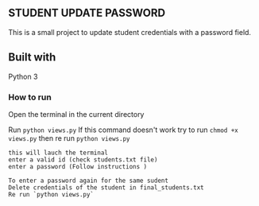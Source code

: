 

## STUDENT UPDATE PASSWORD

This is a small project to update student credentials with a password field.

## Built with

Python 3

### How to run

Open the terminal in the current directory

Run ` python views.py `
    If this command doesn't work try to run `chmod +x views.py`
    then re run `python views.py`

    this will lauch the terminal 
    enter a valid id (check students.txt file)
    enter a password (Follow instructions )

    To enter a password again for the same sudent 
    Delete credentials of the student in final_students.txt
    Re run `python views.py`


